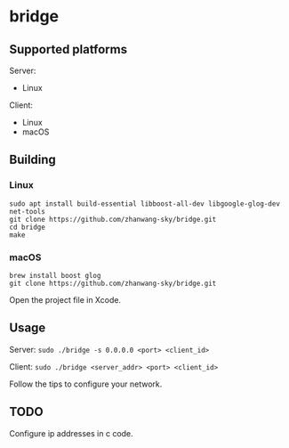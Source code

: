 # bridge

## Supported platforms
Server:
- Linux

Client:
- Linux
- macOS

## Building
### Linux
```
sudo apt install build-essential libboost-all-dev libgoogle-glog-dev net-tools
git clone https://github.com/zhanwang-sky/bridge.git
cd bridge
make
```
### macOS
```
brew install boost glog
git clone https://github.com/zhanwang-sky/bridge.git
```
Open the project file in Xcode.

## Usage
Server:
`sudo ./bridge -s 0.0.0.0 <port> <client_id>`

Client:
`sudo ./bridge <server_addr> <port> <client_id>`

Follow the tips to configure your network.

## TODO
Configure ip addresses in c code.
